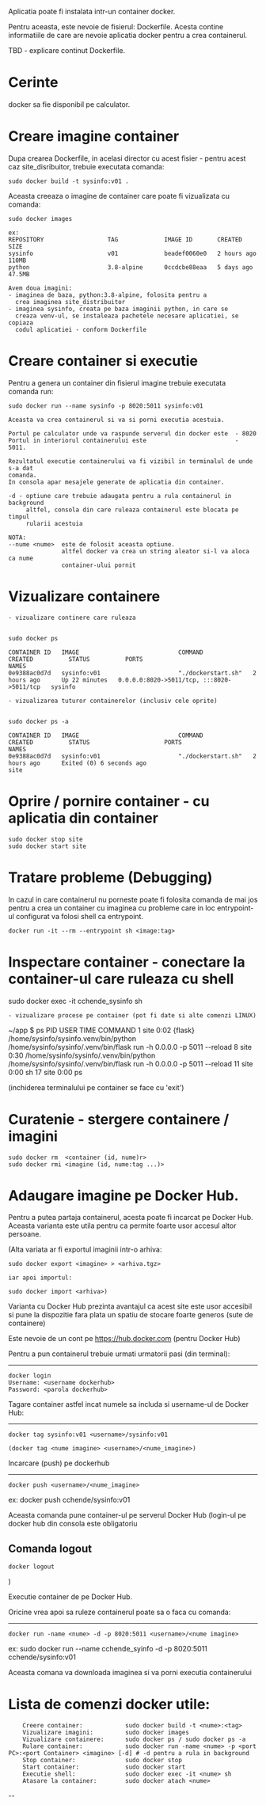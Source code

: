 Aplicatia poate fi instalata intr-un container docker.

Pentru aceasta, este nevoie de fisierul: Dockerfile.
Acesta contine informatiile de care are nevoie aplicatia docker pentru a crea
containerul.

TBD - explicare continut Dockerfile.

# Cerinte

docker sa fie disponibil pe calculator.

# Creare imagine container

Dupa crearea Dockerfile, in acelasi director cu acest fisier - pentru acest caz
site_disribuitor, trebuie executata comanda:

    sudo docker build -t sysinfo:v01 .

Aceasta creeaza o imagine de container care poate fi vizualizata cu comanda:

    sudo docker images

    ex:
    REPOSITORY                  TAG             IMAGE ID       CREATED       SIZE
    sysinfo                     v01             beadef0060e0   2 hours ago   110MB
    python                      3.8-alpine      0ccdcbe88eaa   5 days ago    47.5MB

    Avem doua imagini:
    - imaginea de baza, python:3.8-alpine, folosita pentru a
      crea imaginea site_distribuitor
    - imaginea sysinfo, creata pe baza imaginii python, in care se
      creaza venv-ul, se instaleaza pachetele necesare aplicatiei, se copiaza
      codul aplicatiei - conform Dockerfile

# Creare container si executie

Pentru a genera un container din fisierul imagine trebuie executata comanda run:

    sudo docker run --name sysinfo -p 8020:5011 sysinfo:v01

    Aceasta va crea containerul si va si porni executia acestuia.

    Portul pe calculator unde va raspunde serverul din docker este  - 8020
    Portul in interiorul containerului este                         - 5011.

    Rezultatul executie containerului va fi vizibil in terminalul de unde s-a dat
    comanda.
    In consola apar mesajele generate de aplicatia din container.

    -d - optiune care trebuie adaugata pentru a rula containerul in background
         altfel, consola din care ruleaza containerul este blocata pe timpul
         rularii acestuia

    NOTA:
    --nume <nume>  este de folosit aceasta optiune.
                   altfel docker va crea un string aleator si-l va aloca ca nume
                   container-ului pornit

# Vizualizare containere

    - vizualizare continere care ruleaza


    sudo docker ps

    CONTAINER ID   IMAGE                            COMMAND              CREATED          STATUS          PORTS                                       NAMES
    0e9388ac0d7d   sysinfo:v01                      "./dockerstart.sh"   2 hours ago      Up 22 minutes   0.0.0.0:8020->5011/tcp, :::8020->5011/tcp   sysinfo

    - vizualizarea tuturor containerelor (inclusiv cele oprite)


    sudo docker ps -a

    CONTAINER ID   IMAGE                            COMMAND              CREATED          STATUS                     PORTS                                       NAMES
    0e9388ac0d7d   sysinfo:v01                      "./dockerstart.sh"   2 hours ago      Exited (0) 6 seconds ago                                               site

# Oprire / pornire container - cu aplicatia din container

    sudo docker stop site
    sudo docker start site

# Tratare probleme (Debugging)

In cazul in care containerul nu porneste poate fi folosita comanda de mai jos pentru a
crea un container cu imaginea cu probleme care in loc entrypoint-ul configurat va
folosi shell ca entrypoint.

    docker run -it --rm --entrypoint sh <image:tag>

# Inspectare container - conectare la container-ul care ruleaza cu shell

sudo docker exec -it cchende_sysinfo sh

    - vizualizare procese pe container (pot fi date si alte comenzi LINUX)

~/app $ ps
PID USER TIME COMMAND
1 site 0:02 {flask} /home/sysinfo/sysinfo.venv/bin/python /home/sysinfo/sysinfo/.venv/bin/flask run -h 0.0.0.0 -p 5011 --reload
8 site 0:30 /home/sysinfo/sysinfo/.venv/bin/python /home/sysinfo/sysinfo/.venv/bin/flask run -h 0.0.0.0 -p 5011 --reload
11 site 0:00 sh
17 site 0:00 ps

(inchiderea terminalului pe container se face cu 'exit')

# Curatenie - stergere containere / imagini

    sudo docker rm  <container (id, nume)r>
    sudo docker rmi <imagine (id, nume:tag ...)>

# Adaugare imagine pe Docker Hub.

Pentru a putea partaja containerul, acesta poate fi incarcat pe Docker Hub.
Aceasta varianta este utila pentru ca permite foarte usor accesul altor persoane.

(Alta variata ar fi exportul imaginii intr-o arhiva:

    sudo docker export <imagine> > <arhiva.tgz>

    iar apoi importul:

    sudo docker import <arhiva>)

Varianta cu Docker Hub prezinta avantajul ca acest site este usor accesibil si
pune la dispozitie fara plata un spatiu de stocare foarte generos (sute de containere)

Este nevoie de un cont pe https://hub.docker.com (pentru Docker Hub)

Pentru a pun containerul trebuie urmati urmatorii pasi (din terminal):

---

    docker login
    Username: <username dockerhub>
    Password: <parola dockerhub>

Tagare container astfel incat numele sa includa si username-ul de Docker Hub:

---

    docker tag sysinfo:v01 <username>/sysinfo:v01

    (docker tag <nume imagine> <username>/<nume_imagine>)

Incarcare (push) pe dockerhub

---

    docker push <username>/<nume_imagine>

ex:
docker push cchende/sysinfo:v01

Aceasta comanda pune container-ul pe serverul Docker Hub
(login-ul pe docker hub din consola este obligatoriu

## Comanda logout

    docker logout

)

Executie container de pe Docker Hub.

Oricine vrea apoi sa ruleze containerul poate sa o faca cu comanda:

---

    docker run -name <nume> -d -p 8020:5011 <username>/<nume imagine>

ex:
sudo docker run --name cchende_syinfo -d -p 8020:5011 cchende/sysinfo:v01

Aceasta comana va downloada imaginea si va porni executia containerului

# Lista de comenzi docker utile:

        Creere container:            sudo docker build -t <nume>:<tag>
        Vizualizare imagini:         sudo docker images
        Vizualizare containere:      sudo docker ps / sudo docker ps -a
        Rulare container:            sudo docker run -name <nume> -p <port PC>:<port Container> <imagine> [-d] # -d pentru a rula in background
        Stop container:              sudo docker stop
        Start container:             sudo docker start
        Executie shell:              sudo docker exec -it <nume> sh
        Atasare la container:        sudo docker atach <nume>

--
